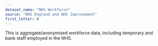 ```yaml
---
dataset_name: "NHS Workforce"
source: "NHS England and NHS Improvement"
first_letter: N
---
```

This is aggregate/anonymised workforce data, including temporary and bank staff employed in the NHS.